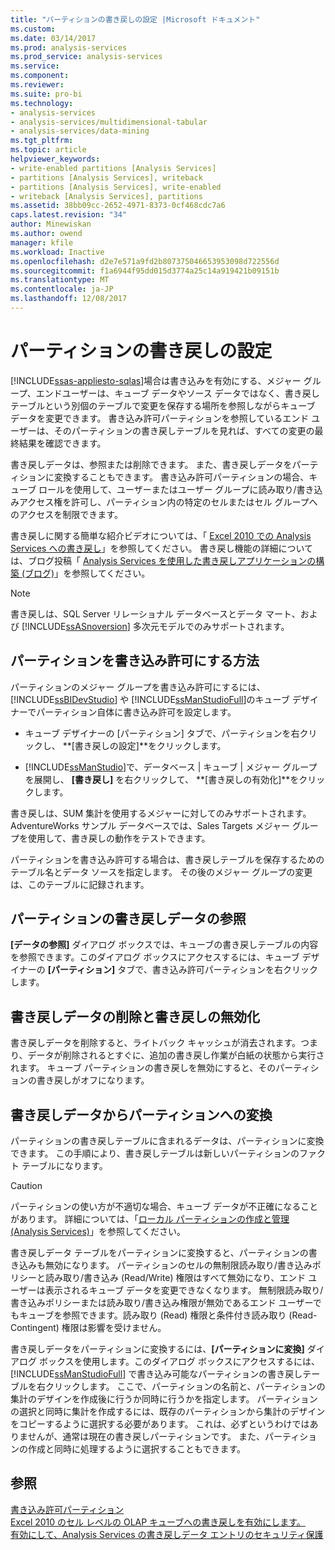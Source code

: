 ```yaml
---
title: "パーティションの書き戻しの設定 |Microsoft ドキュメント"
ms.custom: 
ms.date: 03/14/2017
ms.prod: analysis-services
ms.prod_service: analysis-services
ms.service: 
ms.component: 
ms.reviewer: 
ms.suite: pro-bi
ms.technology:
- analysis-services
- analysis-services/multidimensional-tabular
- analysis-services/data-mining
ms.tgt_pltfrm: 
ms.topic: article
helpviewer_keywords:
- write-enabled partitions [Analysis Services]
- partitions [Analysis Services], writeback
- partitions [Analysis Services], write-enabled
- writeback [Analysis Services], partitions
ms.assetid: 38bb09cc-2652-4971-8373-0cf468cdc7a6
caps.latest.revision: "34"
author: Minewiskan
ms.author: owend
manager: kfile
ms.workload: Inactive
ms.openlocfilehash: d2e7e571a9fd2b807375046653953098d722556d
ms.sourcegitcommit: f1a6944f95dd015d3774a25c14a919421b09151b
ms.translationtype: MT
ms.contentlocale: ja-JP
ms.lasthandoff: 12/08/2017
---
```

# <a name="set-partition-writeback"></a>パーティションの書き戻しの設定
[!INCLUDE[ssas-appliesto-sqlas](../../includes/ssas-appliesto-sqlas.md)]場合は書き込みを有効にする、メジャー グループ、エンドユーザーは、キューブ データやソース データではなく、書き戻しテーブルという別個のテーブルで変更を保存する場所を参照しながらキューブ データを変更できます。 書き込み許可パーティションを参照しているエンド ユーザーは、そのパーティションの書き戻しテーブルを見れば、すべての変更の最終結果を確認できます。  
  
 書き戻しデータは、参照または削除できます。 また、書き戻しデータをパーティションに変換することもできます。 書き込み許可パーティションの場合、キューブ ロールを使用して、ユーザーまたはユーザー グループに読み取り/書き込みアクセス権を許可し、パーティション内の特定のセルまたはセル グループへのアクセスを制限できます。  
  
 書き戻しに関する簡単な紹介ビデオについては、「 [Excel 2010 での Analysis Services への書き戻し](http://go.microsoft.com/fwlink/p/?LinkId=394951)」を参照してください。 書き戻し機能の詳細については、ブログ投稿「 [Analysis Services を使用した書き戻しアプリケーションの構築 (ブログ)](http://go.microsoft.com/fwlink/?LinkId=394977)」を参照してください。  
  
> [!NOTE]  
>  書き戻しは、SQL Server リレーショナル データベースとデータ マート、および [!INCLUDE[ssASnoversion](../../includes/ssasnoversion-md.md)] 多次元モデルでのみサポートされます。  
  
## <a name="how-to-write-enable-a-partition"></a>パーティションを書き込み許可にする方法  
 パーティションのメジャー グループを書き込み許可にするには、 [!INCLUDE[ssBIDevStudio](../../includes/ssbidevstudio-md.md)] や [!INCLUDE[ssManStudioFull](../../includes/ssmanstudiofull-md.md)]のキューブ デザイナーでパーティション自体に書き込み許可を設定します。  
  
-   キューブ デザイナーの [パーティション] タブで、パーティションを右クリックし、 **[書き戻しの設定]**をクリックします。  
  
-   [!INCLUDE[ssManStudio](../../includes/ssmanstudio-md.md)]で、データベース | キューブ | メジャー グループを展開し、 **[書き戻し]** を右クリックして、 **[書き戻しの有効化]**をクリックします。  
  
 書き戻しは、SUM 集計を使用するメジャーに対してのみサポートされます。 AdventureWorks サンプル データベースでは、Sales Targets メジャー グループを使用して、書き戻しの動作をテストできます。  
  
 パーティションを書き込み許可する場合は、書き戻しテーブルを保存するためのテーブル名とデータ ソースを指定します。 その後のメジャー グループの変更は、このテーブルに記録されます。  
  
## <a name="browse-writeback-data-in-a-partition"></a>パーティションの書き戻しデータの参照  
 **[データの参照]** ダイアログ ボックスでは、キューブの書き戻しテーブルの内容を参照できます。このダイアログ ボックスにアクセスするには、キューブ デザイナーの **[パーティション]** タブで、書き込み許可パーティションを右クリックします。  
  
## <a name="delete-writeback-data-or-disable-writeback"></a>書き戻しデータの削除と書き戻しの無効化  
 書き戻しデータを削除すると、ライトバック キャッシュが消去されます。つまり、データが削除されるとすぐに、追加の書き戻し作業が白紙の状態から実行されます。 キューブ パーティションの書き戻しを無効にすると、そのパーティションの書き戻しがオフになります。  
  
## <a name="convert-writeback-data-to-a-partition"></a>書き戻しデータからパーティションへの変換  
 パーティションの書き戻しテーブルに含まれるデータは、パーティションに変換できます。 この手順により、書き戻しテーブルは新しいパーティションのファクト テーブルになります。  
  
> [!CAUTION]  
>  パーティションの使い方が不適切な場合、キューブ データが不正確になることがあります。 詳細については、「[ローカル パーティションの作成と管理 (Analysis Services)](../../analysis-services/multidimensional-models/create-and-manage-a-local-partition-analysis-services.md)」を参照してください。  
  
 書き戻しデータ テーブルをパーティションに変換すると、パーティションの書き込みも無効になります。 パーティションのセルの無制限読み取り/書き込みポリシーと読み取り/書き込み (Read/Write) 権限はすべて無効になり、エンド ユーザーは表示されるキューブ データを変更できなくなります。 無制限読み取り/書き込みポリシーまたは読み取り/書き込み権限が無効であるエンド ユーザーでもキューブを参照できます。読み取り (Read) 権限と条件付き読み取り (Read-Contingent) 権限は影響を受けません。  
  
 書き戻しデータをパーティションに変換するには、**[パーティションに変換]** ダイアログ ボックスを使用します。このダイアログ ボックスにアクセスするには、[!INCLUDE[ssManStudioFull](../../includes/ssmanstudiofull-md.md)] で書き込み可能なパーティションの書き戻しテーブルを右クリックします。 ここで、パーティションの名前と、パーティションの集計のデザインを作成後に行うか同時に行うかを指定します。 パーティションの選択と同時に集計を作成するには、既存のパーティションから集計のデザインをコピーするように選択する必要があります。 これは、必ずというわけではありませんが、通常は現在の書き戻しパーティションです。 また、パーティションの作成と同時に処理するように選択することもできます。  
  
## <a name="see-also"></a>参照  
 [書き込み許可パーティション](../../analysis-services/multidimensional-models-olap-logical-cube-objects/partitions-write-enabled-partitions.md)   
 [Excel 2010 のセル レベルの OLAP キューブへの書き戻しを有効にします。](http://go.microsoft.com/fwlink/p/?LinkId=394952)   
 [有効にして、Analysis Services の書き戻しデータ エントリのセキュリティ保護](http://go.microsoft.com/fwlink/p/?LinkId=394953)  
  
  
